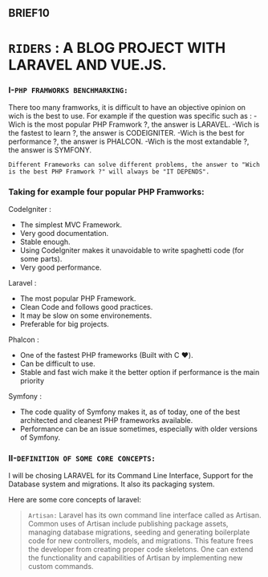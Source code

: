 ## BRIEF10
# ```RIDERS``` : A BLOG PROJECT WITH LARAVEL AND VUE.JS.

### I-``PHP FRAMWORKS BENCHMARKING:``
There too many framworks, it is difficult to have an objective opinion on wich is the best to use.
For example if the question was specific such as :
  -Wich is the most popular PHP Framwork ?, the answer is LARAVEL.
  -Wich is the fastest to learn ?, the answer is CODEIGNITER.
  -Wich is the best for performance ?, the answer is PHALCON.
  -Wich is the most extandable ?, the answer is SYMFONY.   
  
``Different Frameworks can solve different problems, the answer to "Wich is the best PHP Framwork ?" will always be "IT DEPENDS".``

### Taking for example four popular PHP Framworks:

CodeIgniter : 
- The simplest MVC Framework. 
- Very good documentation.
- Stable enough.
- Using CodeIgniter makes it unavoidable to write spaghetti code (for some parts).
- Very good performance.

Laravel : 
- The most popular PHP Framework.
- Clean Code and follows good practices.
- It may be slow on some environements.
- Preferable for big projects.

Phalcon :
- One of the fastest PHP frameworks (Built with C :heart:).
- Can be difficult to use.
- Stable and fast wich make it the better option if performance is the main priority

Symfony :
- The code quality of Symfony makes it, as of today, one of the best architected and cleanest PHP frameworks available.
- Performance can be an issue sometimes, especially with older versions of Symfony.




### II-``DEFINITION OF SOME CORE CONCEPTS:`` 

I will be chosing LARAVEL for its Command Line Interface, Support for the Database system and migrations. It also its packaging system.

Here are some core concepts of laravel:
 > ``Artisan:`` Laravel has its own command line interface called as Artisan. Common uses of Artisan include publishing package assets, managing database migrations, seeding and generating boilerplate code for new controllers, models, and migrations. This feature frees the developer from creating proper code skeletons. One can extend the functionality and capabilities of Artisan by implementing new custom commands.



